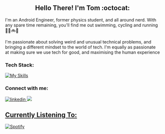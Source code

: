 <!-- img src='20220719_212853_0000.png' title = 'banner' -->

<h2 align="center">
Hello There! I'm Tom :octocat:

</h2>
<a align="left">
I'm an Android Engineer, former physics student, and all around nerd. With any spare time remaining, you'll find me out swimming, cycling and running 🏊‍♂️🚲🏃

I'm passionate about solving weird and unusual technical problems, and bringing a different mindset to the world of tech. I'm equally as passionate at making sure we use tech for good, and maximising the human experience
</a> 

<h3 align = "left"> Tech Stack:</h3>

[![My Skills](https://skillicons.dev/icons?i=aws,androidstudio,kotlin,python,firebase,gradle,jenkins,ruby&perline=8)](https://skillicons.dev)
<h3 align = "left">
Connect with me: 
</h3>
<a href="https://www.linkedin.com/in/tom-fell-b8562b189">
<img src="https://img.shields.io/badge/LinkedIn-0077B5?style=for-the-badge&logo=linkedin&logoColor=white" alt="linkedin">
</a>
<a href = "https://www.discordapp.com/users/twf#9940">
<img src="https://img.shields.io/badge/Discord-7289DA?style=for-the-badge&logo=discord&logoColor=white"
</a>
<h2>
Currently Listening To:</h2>

 [![Spotify](https://novatorem-readme-twf2360.vercel.app/api/spotify?background_color=395B64&border_color=ffffff)](https://open.spotify.com/user/1199602356) 
